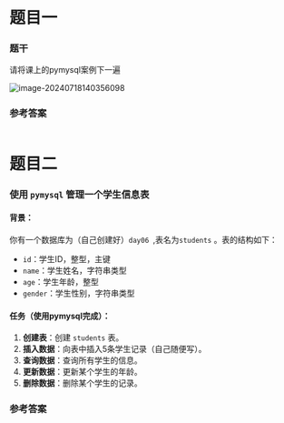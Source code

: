 # 题目一

### 题干

请将课上的pymysql案例下一遍

![image-20240718140356098](C:\Users\陈怼怼\AppData\Roaming\Typora\typora-user-images\image-20240718140356098.png)

### 参考答案

~~~Python

~~~

# 题目二

### 使用 `pymysql` 管理一个学生信息表

#### 背景：

你有一个数据库为（自己创建好）`day06 `,表名为`students` 。表的结构如下：

- `id`：学生ID，整型，主键
- `name`：学生姓名，字符串类型
- `age`：学生年龄，整型
- `gender`：学生性别，字符串类型

#### 任务（使用pymysql完成）：

1. **创建表**：创建 `students` 表。
2. **插入数据**：向表中插入5条学生记录（自己随便写）。
3. **查询数据**：查询所有学生的信息。
4. **更新数据**：更新某个学生的年龄。
5. **删除数据**：删除某个学生的记录。

### 参考答案

~~~Python

~~~

